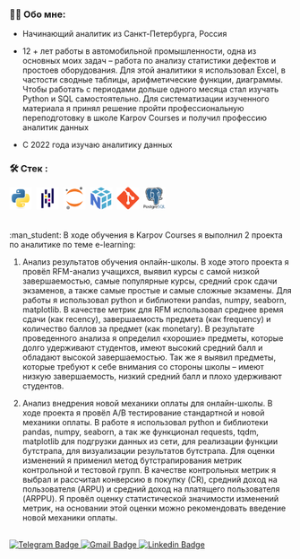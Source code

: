 ### :man_technologist: Обо мне:

- Начинающий аналитик из Санкт-Петербурга, Россия

- 12 + лет работы в автомобильной промышленности, одна из основных моих задач – работа по анализу статистики дефектов и простоев оборудования. Для этой аналитики я использовал Excel, в частости сводные таблицы, арифметические функции, диаграммы. Чтобы работать с периодами дольше одного месяца стал изучать Python и SQL самостоятельно. Для систематизации изученного материала я принял решение пройти профессиональную переподготовку в школе Karpov Courses и получил профессию аналитик данных

- С 2022 года изучаю аналитику данных


### :hammer_and_wrench: Стек :

<div>
  <img src="https://github.com/devicons/devicon/blob/master/icons/python/python-original.svg" title="Python" alt="Python" width="40" height="40"/>&nbsp;
  <img src="https://github.com/devicons/devicon/blob/master/icons/pandas/pandas-original.svg" title="Pandas" alt="Pandas" width="40" height="40"/>&nbsp;
  <img src="https://github.com/devicons/devicon/blob/master/icons/jupyter/jupyter-original.svg" title="Jupyter" alt="Jupyter" width="40" height="40"/>&nbsp;
  <img src="https://github.com/devicons/devicon/blob/master/icons/numpy/numpy-original.svg" title="Numpy" alt="Numpy" width="40" height="40"/>&nbsp;
  <img src="https://github.com/devicons/devicon/blob/master/icons/git/git-original.svg" title="Git" alt="Git" width="40" height="40"/>&nbsp;
  <img src="https://github.com/devicons/devicon/blob/master/icons/postgresql/postgresql-original-wordmark.svg" title="PostgreSQL" alt="PostgreSQL" width="40" height="40"/>&nbsp; 
</div>

<br>
<br> :man_student: В ходе обучения в Karpov Courses я выполнил 2 проекта по аналитике по теме e-learning:

1.	Анализ результатов обучения онлайн-школы. В ходе этого проекта я провёл RFM-анализ учащихся, выявил курсы с самой низкой завершаемостью, самые популярные курсы, средний срок сдачи экзаменов, а также самые простые и самые сложные экзамены. Для работы я использовал python и библиотеки pandas, numpy, seaborn, matplotlib. В качестве метрик для RFM использовал среднее время сдачи (как recency), завершаемость предмета (как frequency) и количество баллов за предмет (как monetary). В результате проведенного анализа я определил «хорошие» предметы, которые долго удерживают студентов, имеют высокий средний балл и обладают высокой завершаемостью. Так же я выявил предметы, которые требуют к себе внимания со стороны школы – имеют низкую завершаемость, низкий средний балл и плохо удерживают студентов.

2.	Анализ внедрения новой механики оплаты для онлайн-школы. В ходе проекта я провёл А/В тестирование стандартной и новой механики оплаты. В работе я использовал python и библиотеки pandas, numpy, seaborn, а так же функционал requests, tqdm, matplotlib для подгрузки данных из сети, для реализации функции бутстрапа, для визуализации результатов бутстрапа. Для оценки изменений я применил метод бутстрапирования метрик контрольной и тестовой групп. В качестве контрольных метрик я выбрал и рассчитал конверсию в покупку (CR), средний доход на пользователя (ARPU) и средний доход на платящего пользователя (ARPPU). Я провёл оценку статистической значимости изменений метрик, на основании этой оценки можно рекомендовать введение новой механики оплаты. 

<br>
<div id="badges">
  <a href="https://t.me/bezhentsev_is">
    <img src="https://img.shields.io/badge/Telegram-blue?logo=telegram&logoColor=white" alt="Telegram Badge"/>
  </a>
  <a href="mailto:bezhentsev.is@gmail.com">
    <img src="https://img.shields.io/badge/Gmail-red?logo=gmail&logoColor=white" alt="Gmail Badge"/>
  </a>
  <a href="https://www.linkedin.com/in/ilya-bezhentcev-0aa136207">
    <img src="https://img.shields.io/badge/Linkedin-blue?logo=linkedin&logoColor=white" alt="Linkedin Badge"/>
  </a>
</div>
